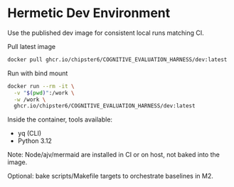 # Hermetic Dev Environment

Use the published dev image for consistent local runs matching CI.

Pull latest image

```bash
docker pull ghcr.io/chipster6/COGNITIVE_EVALUATION_HARNESS/dev:latest
```

Run with bind mount

```bash
docker run --rm -it \
  -v "$(pwd)":/work \
  -w /work \
  ghcr.io/chipster6/COGNITIVE_EVALUATION_HARNESS/dev:latest
```

Inside the container, tools available:

- yq (CLI)
- Python 3.12

Note: Node/ajv/mermaid are installed in CI or on host, not baked into the image.

Optional: bake scripts/Makefile targets to orchestrate baselines in M2.
